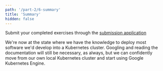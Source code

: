 ```yaml
---
path: '/part-2/6-summary'
title: 'Summary'
hidden: false
---
```


Submit your completed exercises through the [submission application](https://studies.cs.helsinki.fi/stats/courses/kubernetes2024)

We're now at the state where we have the knowledge to deploy most software we'd develop into a Kubernetes cluster. Googling and reading the documentation will still be necessary, as always, but we can confidently move from our own local Kubernetes cluster and start using Google Kubernetes Engine.


